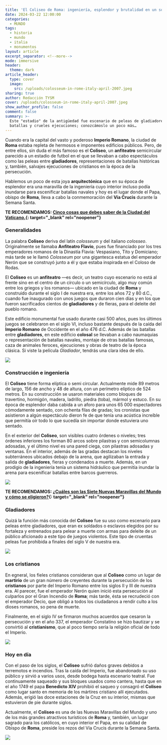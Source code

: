 ```yaml
---
title: 'El Coliseo de Roma: ingeniería, esplendor y brutalidad en un solo edificio'
date: 2024-03-22 12:00:00
categories:
  - MUNDO
tags:
  - historia
  - mundo
  - italia
  - monumentos
layout: article
excerpt_separator: <!--more-->
mode: immersive
header:
  theme: dark
article_header:
  type: cover
  image:
    src: /uploads/colosseum-in-rome-italy-april-2007.jpeg
sharing: true
author: Redacción TYSM
cover: /uploads/colosseum-in-rome-italy-april-2007.jpeg
show_author_profile: false
comment: false
summary: >-
  Este "estadio" de la antigüedad fue escenario de peleas de gladiadores,
  batallas y crueles ejecuciones; conozcámoslo un poco más…
---
```

Cuando era la capital del vasto y poderoso **Imperio Romano**, la ciudad de **Roma** estaba repleta de hermosos e imponentes edificios públicos. Pero, de entre ellos, sin duda el más famoso es el **Coliseo**, un **anfiteatro** semicircular parecido a un estadio de futbol en el que se llevaban a cabo espectáculos como las peleas entre **gladiadores**, representaciones de batallas históricas y, también, salvajes ejecuciones de cristianos en la época de la persecución.

Hablemos un poco de esta joya **arquitectónica** que en su época de esplendor era una maravilla de la ingeniería cuyo interior incluso podía inundarse para escenificar batallas navales y hoy es el lugar donde el Papa, obispo de **Roma**, lleva a cabo la conmemoración del **Vía Crucis** durante la Semana Santa.

**TE RECOMENDAMOS: [Cinco cosas que debes saber de la Ciudad del Vaticano.](https://blog.tonoysumariachi.com/mundo/2022/07/29/cinco-cosas-que-debes-saber-acerca-de-el-vaticano.html){: target="_blank" rel="noopener"}**

### Generalidades

La palabra **Coliseo** deriva del latín *colosseum* y del italiano *colosseo*. Originalmente se llamaba **Anfiteatro Flavio**, pues fue financiado por los tres emperadores romanos de la Dinastía Flavia: Vespasiano, Tito y Domiciano; más tarde se le llamó *Colosseum* por una gigantesca estatua del emperador Nerón que se construyó junto a él y que estaba inspirada en el Coloso de Rodas.&nbsp;

El **Coliseo**&nbsp;es un **anfiteatro** —es decir, un teatro cuyo escenario no está al frente sino en el centro de un círculo o un semicírculo, algo muy común entre los griegos y los romanos— ubicado en la ciudad de **Roma** y construido durante el siglo I de nuestra era, entre los años 72 y 80 d.C., cuando fue inaugurado con unos juegos que duraron cien días y en los que fueron sacrificados cientos de **gladiadores** y de fieras, para el deleite del pueblo romano.

Este edificio monumental fue usado durante casi 500 años, pues los últimos juegos se celebraron en el siglo VI, incluso bastante después de la caída del **Imperio Romano** de Occidente en el año 476 d.C. Además de las batallas entre **gladiadores**, en este edificio **colosal** se llevaban a cabo naumaquias o representación de batallas navales, montaje de otras batallas famosas, caza de animales feroces, ejecuciones y obras de teatro de la época clásica. Si viste la película *Gladiador*, tendrás una clara idea de ello.

![](https://upload.wikimedia.org/wikipedia/commons/thumb/d/de/Colosseo_2020.jpg/1024px-Colosseo_2020.jpg)

### Construcción e ingeniería

El **Coliseo** tiene forma elíptica o semi circular. Actualmente mide 89 metros de largo, 156 de ancho y 48 de altura, con un perímetro elíptico de 524 metros. En su construcción se usaron materiales como bloques de travertino, hormigón, madera, ladrillo, piedra (toba), mármol y estuco. En su época de esplendor daba cabida a un aforo para unos 65 000 espectadores cómodamente sentado, con ochenta filas de gradas; los cronistas que asistieron a algún espectáculo dieron fe de que tenía una acústica increíble que permitía oír todo lo que sucedía sin importar donde estuviera uno sentado.

En el exterior del **Coliseo**, son visibles cuatro órdenes o niveles; tres órdenes inferiores los forman 80 arcos sobre pilastras y con semicolumnas adosadas, y el último nivel es una pared ciega, con pilastras adosadas y ventanas. En el interior, además de las gradas destacan los niveles subterráneos ubicados debajo de la arena, que agilizaban la entrada y salida de **gladiadores**, fieras y condenados a muerte. Además, en un prodigio de la ingeniería tenía un sistema hidráulico que permitía inundar la arena para escenificar batallas entre barcos guerreros.

![](https://upload.wikimedia.org/wikipedia/commons/thumb/f/f5/Panoramic_photograph_of_interior_of_Colosseum.jpg/1024px-Panoramic_photograph_of_interior_of_Colosseum.jpg)

**TE RECOMENDAMOS:&nbsp;[¿Cuáles son las Siete Nuevas Maravillas del Mundo y cómo se eligieron?](https://blog.tonoysumariachi.com/mundo/2022/08/01/cuales-son-las-siete-maravillas-del-mundo-moderno.html){: target="_blank" rel="noopener"}**

### Gladiadores

Quizá la función más conocida del **Coliseo** fue su uso como escenario para peleas entre gladiadores, que eran ex soldados o esclavos elegidos por su fortaleza y entrenados para pelear a muerte con armas para deleite de un público aficionado a este tipo de juegos violentos. Este tipo de cruentas peleas fue prohibida a finales del siglo V de nuestra era.&nbsp;

![](https://upload.wikimedia.org/wikipedia/commons/thumb/c/c5/Jean-Leon_Gerome_Pollice_Verso.jpg/1024px-Jean-Leon_Gerome_Pollice_Verso.jpg)

### Los cristianos

En egneral, los fieles cristianos consideran que al **Coliseo** como un lugar de **martirio** de un gran número de creyentes durante la persecución de los **cristianos** por parte del Imperio Romano entre los siglos II y III de nuestra era. Al parecer, fue el emperador Nerón quien inició esta persecución al culparlos por el Gran Incendio de **Roma**; más tarde, ésta se recrudeció con el emperador Decio, que obligó a todos los ciudadanos a rendir culto a los dioses romanos, so pena de muerte.

Finalmente, en el siglo IV se firmaron muchos acuerdos que cesaron la persecución y en el año 337, el emperador Constatino se hizo bautizar y se convirtió al **cristianismo**, que al poco tiempo sería la religión oficial de todo el Imperio.

![](https://upload.wikimedia.org/wikipedia/commons/c/c4/The_Christian_Martyrs_Last_Prayer.jpg)

### Hoy en día

Con el paso de los siglos, el **Coliseo** sufrió daños graves debidos a terremotos e incendios. Tras la caída del Imperio, fue abandonado su uso público y sirvió a varios usos, desde bodega hasta escenario teatral. Fue continuamente saqueado y sus bloques usados como cantera, hasta que en el año 1749 el papa **Benedicto XIV** prohibió el saqueo y consagró el **Coliseo** como lugar santo en memoria de los mártires cristiano allí ejecutados. Además, erigió las doce estaciones de la Cruz en su interior, mismas que estuvieron de pie durante siglos.

Actualmente, el **Coliseo** es una de las Nuevas Maravillas del Mundo y uno de los más grandes atractivos turísticos de **Roma** y, también, un lugar sagrado para los católicos, en cuyo interior el Papa, en su calidad de Obispo de **Roma**, preside los rezos del Vía Crucis durante la Semana Santa.

![](https://upload.wikimedia.org/wikipedia/commons/thumb/6/69/Rom_Colosseum_Sept_2021_7.jpg/1024px-Rom_Colosseum_Sept_2021_7.jpg)